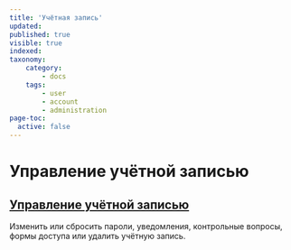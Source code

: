 ```yaml
---
title: 'Учётная запись'
updated:
published: true
visible: true
indexed: 
taxonomy:
    category:
        - docs
    tags:
        - user
        - account
        - administration
page-toc:
  active: false
---
```


# Управление учётной записью

## [Управление учётной записью](administration)
Изменить или сбросить пароли, уведомления, контрольные вопросы, формы доступа или удалить учётную запись.